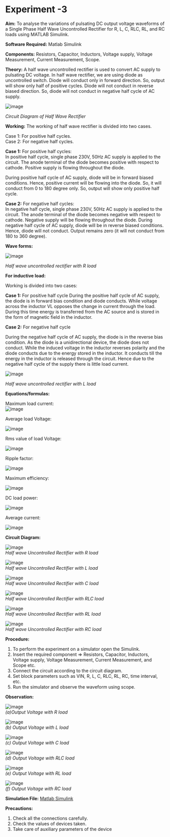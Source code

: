 # Experiment -3

**Aim:** To analyse the variations of pulsating DC output voltage waveforms of a Single Phase Half Wave Uncontrolled Rectifier for R, L, C, RLC, RL, and RC loads using MATLAB Simulink.  

**Software Required:** Matlab Simulink 

**Components:** Resistors, Capacitor, Inductors, Voltage supply, Voltage Measurement, Current Measurement, Scope.  

**Theory:** A half wave uncontrolled rectifier is used to convert AC supply to pulsating DC voltage. In half wave rectifier, we are using diode as uncontrolled switch. Diode will conduct only in forward direction. So, output will show only half of positive cycles. Diode will not conduct in reverse biased direction. So, diode will not conduct in negative half cycle of AC supply.  
 
 ![image](https://user-images.githubusercontent.com/43489758/129491718-a70ae3b4-790e-4f12-bd67-047603cc7599.png)

*Circuit Diagram of Half Wave Rectifier*

**Working:**  The working of half wave rectifier is divided into two cases.  

Case 1: For positive half cycles.  
Case 2: For negative half cycles.  

**Case 1:** For positive half cycles:   
In positive half cycle, single phase 230V, 50Hz AC supply is applied to the circuit. The anode terminal of the diode becomes positive with respect to cathode. Positive supply is flowing throughout the diode.

During positive half cycle of AC supply, diode will be in forward biased conditions. Hence, positive current will be flowing into the diode. So, it will conduct from 0 to 180 degree only. So, output will show only positive half cycle.

**Case 2:** For negative half cycles:   
In negative half cycle, single phase 230V, 50Hz AC supply is applied to the circuit. The anode terminal of the diode becomes negative with respect to cathode. Negative supply will be flowing throughout the diode.
During negative half cycle of AC supply, diode will be in reverse biased conditions. Hence, diode will not conduct. Output remains zero (it will not conduct from 180 to 360 degree).   

**Wave forms:** 

 ![image](https://user-images.githubusercontent.com/43489758/129491729-b27f73f8-c311-467e-a7cf-470e1efc2c0f.png)  

*Half wave uncontrolled rectifier with R load*  

**For inductive load:**  

Working is divided into two cases:

**Case 1:** For positive half cycle
During the positive half cycle of AC supply, the diode is in forward bias condition and diode conducts. While voltage across the inductor VL opposes the change in current through the load. During this time energy is transferred from the AC source and is stored in the form of magnetic field in the inductor.

**Case 2:** For negative half cycle

During the negative half cycle of AC supply, the diode is in the reverse bias condition. As the diode is a unidirectional device, the diode does not conduct. While the induced voltage in the inductor reverses polarity and the diode conducts due to the energy stored in the inductor. It conducts till the energy in the inductor is released through the circuit. Hence due to the negative half cycle of the supply there is little load current. 
 
 ![image](https://user-images.githubusercontent.com/43489758/129491735-a871c80c-b952-48fb-b4c5-3c0709a5fd46.png)  

*Half wave uncontrolled rectifier with L load*  

**Equations/formulas:**   

Maximum load current:   
 ![image](https://user-images.githubusercontent.com/43489758/129491782-5fe5ce68-b6aa-4c7f-9190-18766e5a69d5.png)


Average load Voltage:   

 ![image](https://user-images.githubusercontent.com/43489758/129491767-955ed2f7-44b1-4e57-84df-d8dda3bdaf98.png)


Rms value of load Voltage:   

![image](https://user-images.githubusercontent.com/43489758/129491763-26876e15-e405-4367-b48c-dd25a722364c.png)

Ripple factor:   

![image](https://user-images.githubusercontent.com/43489758/129491761-19c6498a-c77b-48e0-b673-2402484bb07f.png)


Maximum efficiency:  

 ![image](https://user-images.githubusercontent.com/43489758/129491760-88d40b27-7002-4c68-bcd5-579140cfe53c.png)


DC load power:  

 ![image](https://user-images.githubusercontent.com/43489758/129491759-240f89aa-c1fc-4bea-846e-8940dc7e2080.png)


Average current:  

 ![image](https://user-images.githubusercontent.com/43489758/129491756-9c6c4636-76f9-414a-beae-1e4126f6845f.png)

**Circuit Diagram:**

![image](https://user-images.githubusercontent.com/43489758/130924089-3e6e4138-8d41-4e0b-bdbc-642e14ce9c60.png)    
*Half wave Uncontrolled Rectifier with R load*  

![image](https://user-images.githubusercontent.com/43489758/130924141-8071e083-a567-4bf0-871f-cf5d88d1c0ac.png)  
*Half wave Uncontrolled Rectifier with L load*  

![image](https://user-images.githubusercontent.com/43489758/130924175-0d4b0504-1eea-4dfa-aa62-0d4eebfab006.png)  
*Half wave Uncontrolled Rectifier with C load*  

![image](https://user-images.githubusercontent.com/43489758/130924192-d330c7fb-d7e6-4b73-9baf-f0f8a7576df4.png)   
*Half wave Uncontrolled Rectifier with RLC load*  

![image](https://user-images.githubusercontent.com/43489758/130924206-da9d7056-5c9a-401d-8f25-a21207179860.png)   
*Half wave Uncontrolled Rectifier with RL load*  

![image](https://user-images.githubusercontent.com/43489758/130924216-8956cd28-391a-42db-8d1a-6d04f7177bc2.png)   
*Half wave Uncontrolled Rectifier with RC load*  


**Procedure:** 
  
1.	To perform the experiment on a simulator open the Simulink. 
2.	Insert the required component => Resistors, Capacitor, Inductors, Voltage supply, Voltage Measurement, Current Measurement, and Scope etc.
3.	Connect the circuit according to the circuit diagram. 
4.	Set block parameters such as VIN, R, L, C, RLC, RL, RC, time interval, etc.
5.	Run the simulator and observe the waveform using scope.

**Observation:** 

![image](https://user-images.githubusercontent.com/43489758/130924238-c26ebace-5aa4-4cff-b804-a4a24db65d7e.png)  
*(a)Output Voltage with R load*

![image](https://user-images.githubusercontent.com/43489758/130924257-d42c1185-708b-4689-96fa-193d01f02a8c.png)  
*(b) Output Voltage with L load*   

![image](https://user-images.githubusercontent.com/43489758/130924283-7aea6701-39bd-4c21-b4c2-140c5babdc68.png)  
*(c) Output Voltage with C load*  

![image](https://user-images.githubusercontent.com/43489758/130924296-768ce6a3-d519-4fc8-acb6-964ca26030d3.png)  
*(d) Output Voltage with RLC load*  

![image](https://user-images.githubusercontent.com/43489758/130924315-995628b0-082c-483f-9bf6-ec480077b424.png)  
*(e) Output Voltage with RL load*  

![image](https://user-images.githubusercontent.com/43489758/130924334-cfba82ce-1a87-4551-930f-d34e7668264c.png)  
*(f) Output Voltage with RC load*  

**Simulation File:**
[Matlab Simulink](https://drive.matlab.com/sharing/7cd38724-9891-4532-82ad-b95511be0f13)

**Precautions:**

1. Check all the connections carefully.
2. Check the values of devices taken.
3. Take care of auxiliary parameters of the device

